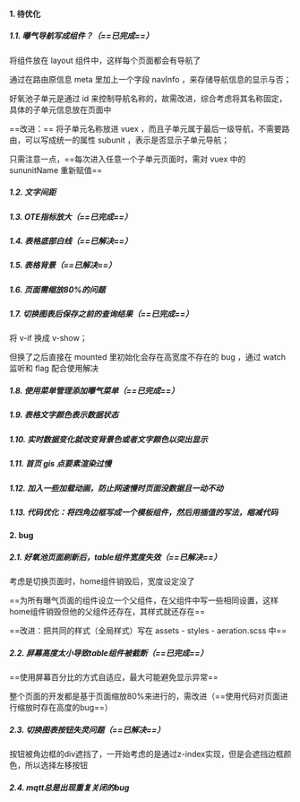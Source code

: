 #### 1. 待优化

##### 1.1. 曝气导航写成组件？（==已完成==）

将组件放在 layout 组件中，这样每个页面都会有导航了

通过在路由原信息 meta 里加上一个字段 navInfo ，来存储导航信息的显示与否；

好氧池子单元是通过 id 来控制导航名称的，故需改进，综合考虑将其名称固定，具体的子单元信息放在页面中

==改进：== 将子单元名称放进 vuex ，而且子单元属于最后一级导航，不需要路由，可以写成统一的属性 subunit ，表示是否显示子单元导航；

只需注意一点，==每次进入任意一个子单元页面时，需对 vuex 中的 sununitName 重新赋值==

##### 1.2. 文字间距

##### 1.3. OTE指标放大（==已完成==）

##### 1.4. 表格底部白线（==已解决==）

##### 1.5. 表格背景（==已解决==）

##### 1.6. 页面需缩放80%的问题

##### 1.7. 切换图表后保存之前的查询结果（==已完成==）

将 v-if 换成 v-show；

但换了之后直接在 mounted 里初始化会存在高宽度不存在的 bug ，通过 watch 监听和 flag 配合使用解决

##### 1.8. 使用菜单管理添加曝气菜单（==已完成==）

##### 1.9. 表格文字颜色表示数据状态

##### 1.10. 实时数据变化就改变背景色或者文字颜色以突出显示

##### 1.11. 首页 gis 点要素渲染过慢

##### 1.12. 加入一些加载动画，防止网速慢时页面没数据且一动不动

##### 1.13. 代码优化：将四角边框写成一个模板组件，然后用插值的写法，缩减代码





#### 2. bug

##### 2.1. 好氧池页面刷新后，table组件宽度失效（==已解决==）

考虑是切换页面时，home组件销毁后，宽度设定没了

==为所有曝气页面的组件设立一个父组件，在父组件中写一些相同设置，这样home组件销毁但他的父组件还存在，其样式就还存在==

==改进：把共同的样式（全局样式）写在 assets - styles - aeration.scss 中==

##### 2.2. 屏幕高度太小导致table组件被截断（==已完成==）

==使用屏幕百分比的方式自适应，最大可能避免显示异常==

整个页面的开发都是基于页面缩放80%来进行的，需改进（==使用代码对页面进行缩放时存在高度的bug==）

##### 2.3. 切换图表按钮失灵问题（==已解决==）

按钮被角边框的div遮挡了，一开始考虑的是通过z-index实现，但是会遮挡边框颜色，所以选择左移按钮

##### 2.4. mqtt总是出现重复关闭的bug



